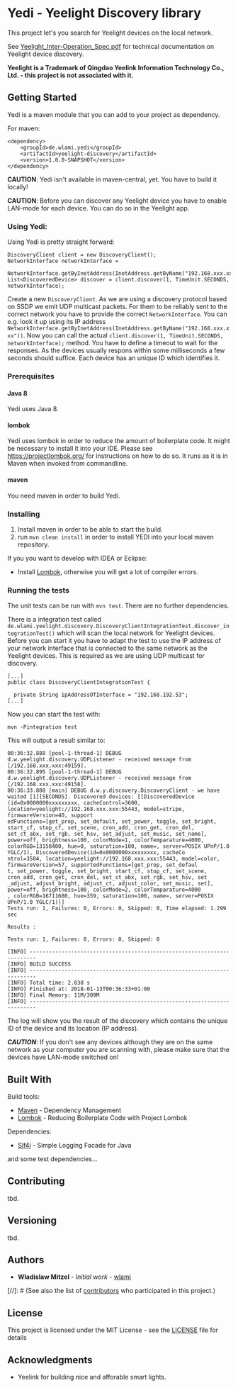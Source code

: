 # Yedi - Yeelight Discovery library

This project let's you search for Yeelight devices on the local network. 

See [Yeelight_Inter-Operation_Spec.pdf](http://www.yeelight.com/download/Yeelight_Inter-Operation_Spec.pdf) for technical documentation on Yeelight device discovery.

**Yeelight is a Trademark of Qingdao Yeelink Information Technology Co., Ltd. - this project is not associated with it.**

## Getting Started

Yedi is a maven module that you can add to your project as dependency.

For maven:

	<dependency>
		<groupId>de.wlami.yedi</groupId>
		<artifactId>yeelight-discovery</artifactId>
		<version>1.0.0-SNAPSHOT</version>
	</dependency>

**CAUTION**: Yedi isn't available in maven-central, yet. You have to build it locally!

**CAUTION**: Before you can discover any Yeelight device you have to enable LAN-mode for each device.
You can do so in the Yeelight app.

### Using Yedi:

Using Yedi is pretty straight forward:

	DiscoveryClient client = new DiscoveryClient();
	NetworkInterface networkInterface =
	    NetworkInterface.getByInetAddress(InetAddress.getByName("192.168.xxx.xxx"));
	List<DiscoveredDevice> discover = client.discover(1, TimeUnit.SECONDS, networkInterface);

Create a new `DiscoveryClient`. As we are using a discovery protocol based on SSDP we emit UDP multicast
packets. For them to be reliably sent to the correct network you have to provide the correct 
`NetworkInterface`. You can e.g. look it up using its IP address `NetworkInterface.getByInetAddress(InetAddress.getByName("192.168.xxx.xxx"))`.
Now you can call the actual `client.discover(1, TimeUnit.SECONDS, networkInterface);` method. You have to
define a timeout to wait for the responses. As the devices usually respons within some milliseconds a few
seconds should suffice. Each device has an unique ID which identifies it. 

### Prerequisites

#### Java 8

Yedi uses Java 8.

#### lombok

Yedi uses lombok in order to reduce the amount of boilerplate code. It might be necessary
to install it into your IDE. Please see https://projectlombok.org/ for instructions on how
to do so. It runs as it is in Maven when invoked from commandline.

#### maven

You need maven in order to build Yedi.

### Installing

1. Install maven in order to be able to start the build.
2. run `mvn clean install` in order to install YEDI into your local maven repository.

If you you want to develop with IDEA or Eclipse:

* Install [Lombok](https://projectlombok.org/), otherwise you will get a lot of
compiler errors.


### Running the tests

The unit tests can be run with `mvn test`. There are no further dependencies. 

There is a integration test called `de.wlami.yeelight.discovery.DiscoveryClientIntegrationTest.discover_integrationTest()`
which will scan the local network for Yeelight devices. Before you can start it you have to adapt the test to 
use the IP address of your network interface that is connected to the same network as the Yeelight devices. This
is required as we are using UDP multicast for discovery.

	[...]
	public class DiscoveryClientIntegrationTest {
	
	  private String ipAddressOfInterface = "192.168.192.53";
	[...]

Now you can start the test with:

	mvn -Pintegration test
	
This will output a result similar to:

	00:36:32.888 [pool-1-thread-1] DEBUG d.w.yeelight.discovery.UDPListener - received message from [/192.168.xxx.xxx:49159].
	00:36:32.895 [pool-1-thread-1] DEBUG d.w.yeelight.discovery.UDPListener - received message from [/192.168.xxx.xxx:49158].
	00:36:33.888 [main] DEBUG d.w.y.discovery.DiscoveryClient - we have waited [1][SECONDS]. Discovered devices: [[DiscoveredDevice
	(id=0x0000000xxxxxxxxx, cacheControl=3600, location=yeelight://192.168.xxx.xxx:55443, model=stripe, firmwareVersion=40, support
	edFunctions=[get_prop, set_default, set_power, toggle, set_bright, start_cf, stop_cf, set_scene, cron_add, cron_get, cron_del,
	set_ct_abx, set_rgb, set_hsv, set_adjust, set_music, set_name], power=off, brightness=100, colorMode=1, colorTemparature=4000,
	colorRGB=13158400, hue=0, saturation=100, name=, server=POSIX UPnP/1.0 YGLC/1), DiscoveredDevice(id=0x0000000xxxxxxxxx, cacheCo
	ntrol=3584, location=yeelight://192.168.xxx.xxx:55443, model=color, firmwareVersion=57, supportedFunctions=[get_prop, set_defaul
	t, set_power, toggle, set_bright, start_cf, stop_cf, set_scene, cron_add, cron_get, cron_del, set_ct_abx, set_rgb, set_hsv, set
	_adjust, adjust_bright, adjust_ct, adjust_color, set_music, set], power=off, brightness=100, colorMode=2, colorTemparature=4000
	, colorRGB=16711680, hue=359, saturation=100, name=, server=POSIX UPnP/1.0 YGLC/1)]]
	Tests run: 1, Failures: 0, Errors: 0, Skipped: 0, Time elapsed: 1.299 sec
	
	Results :
	
	Tests run: 1, Failures: 0, Errors: 0, Skipped: 0
	
	[INFO] ------------------------------------------------------------------------
	[INFO] BUILD SUCCESS
	[INFO] ------------------------------------------------------------------------
	[INFO] Total time: 2.838 s
	[INFO] Finished at: 2018-01-13T00:36:33+01:00
	[INFO] Final Memory: 11M/309M
	[INFO] ------------------------------------------------------------------------

The log will show you the result of the discovery which contains the unique ID of the device and its location (IP address).

***CAUTION***: If you don't see any devices although they are on the same network as your computer you are scanning with,
please make sure that the devices have LAN-mode switched on!
 
## Built With

Build tools:

* [Maven](https://maven.apache.org/) - Dependency Management
* [Lombok](https://projectlombok.org/) - Reducing Boilerplate Code with Project Lombok

Dependencies:

* [Slf4j](https://www.slf4j.org/) - Simple Logging Facade for Java

and some test dependencies...

## Contributing

tbd.

## Versioning

tbd.

## Authors

* **Wladislaw Mitzel** - *Initial work* - [wlami](https://github.com/wlami)

[//]: # (See also the list of [contributors](https://github.com/your/project/contributors) who participated in this project.)

## License

This project is licensed under the MIT License - see the [LICENSE](LICENSE) file for details

## Acknowledgments

* Yeelink for building nice and afforable smart lights.
